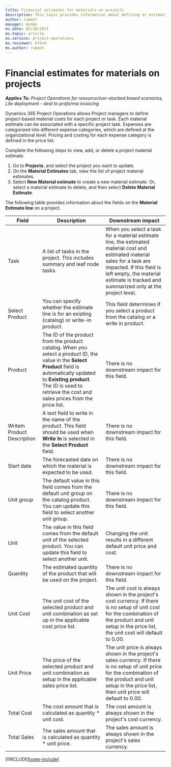 ```yaml
---
title: Financial estimates for materials on projects
description: This topic provides information about defining or estimating project-based materials.
author: rumant
manager: Annbe
ms.date: 03/30/2021
ms.topic: article
ms.service: project-operations
ms.reviewer: kfend 
ms.author: rumant
---
```


# Financial estimates for materials on projects

_**Applies To:** Project Operations for resource/non-stocked based scenarios, Lite deployment - deal to proforma invoicing_

Dynamics 365 Project Operations allows Project managers to define project-based material costs for each project or task. Each material estimate can be associated with a specific project task. Expenses are categorized into different expense categories, which are defined at the organizational level. Pricing and costing for each expense category is defined in the price list. 

Complete the following steps to view, add, or delete a project material estimate.

1. Go to **Projects**, and select the project you want to update.
2. On the **Material Estimates** tab, view the list of project material estimates.
3. Select **New Material estimate** to create a new material estimate. Or, select a material estimate to delete, and then select **Delete Material Estimate**.

The following table provides information about the fields on the **Material Estimate line** on a project. 

| **Field** | **Description** | **Downstream impact** |
| --- | --- | --- |
| Task | A list of tasks in the project. This includes summary and leaf node tasks. | When you select a task for a material estimate line, the estimated material cost and estimated material sales for a task are impacted. If this field is left empty, the material estimate is tracked and summarized only at the project level. |
| Select Product |  You can specify whether the estimate line is for an existing (catalog) or write-in product. | This field determines if you select a product from the catalog or a write in product. |
| Product | The ID of the product from the product catalog. When you select a product ID, the value in the **Select Product** field is automatically updated to **Existing product**. The ID is used to retrieve the cost and sales prices from the price list. | There is no downstream impact for this field. |
| WriteIn Product Description | A text field to write in the name of the product. This field should be used when **Write In** is selected in the **Select Product** field.| There is no downstream impact for this field. |
| Start date | The forecasted date on which the material is expected to be used. | There is no downstream impact for this field. |
| Unit group | The default value in this field comes from the default unit group on the catalog product. You can update this field to select another unit group. | There is no downstream impact for this field. |
| Unit | The value in this field comes from the default unit of the selected product. You can update this field to select another unit. | Changing the unit results in a different default unit price and cost. |
| Quantity | The estimated quantity of the product that will be used on the project. | There is no downstream impact for this field. |
| Unit Cost | The unit cost of the selected product and unit combination as set up in the applicable cost price list. | The unit cost is always shown in the project's cost currency. If there is no setup of unit cost for the combination of the product and unit setup in the price list, the unit cost will default to 0.00. |
| Unit Price | The price of the selected product and unit combination as setup in the applicable sales price list. | The unit price is always shown in the project's sales currency. If there is no setup of unit price  for the combination of the product and unit setup in the price list, then unit price will default to 0.00.|
| Total Cost | The cost amount that is calculated as quantity \* unit cost.| The cost amount is always shown in the project's cost currency. |
| Total Sales | The sales amount that is calculated as quantity \* unit price. | The sales amount is always shown in the project's sales currency. |


[!INCLUDE[footer-include](../includes/footer-banner.md)]
